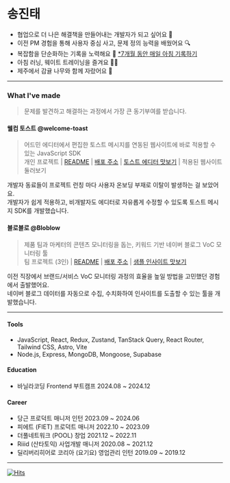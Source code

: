 # 송진태

- 협업으로 더 나은 해결책을 만들어내는 개발자가 되고 싶어요 🤝
- 이전 PM 경험을 통해 사용자 중심 사고, 문제 정의 능력을 배웠어요 🔍
- 복잡함을 단순화하는 기록을 노력해요 📘 [*7개월 동안 매일 아침 기록하기](https://www.as-tao.com/all/review-w48)
- 아침 러닝, 웨이트 트레이닝을 즐겨요 🏃‍♂️
- 제주에서 감귤 나무와 함께 자랐어요 🍊

---

### What I've made
> 문제를 발견하고 해결하는 과정에서 가장 큰 동기부여를 받습니다.

#### 웰컴 토스트 @welcome-toast
> 어드민 에디터에서 편집한 토스트 메시지를 연동된 웹사이트에 바로 적용할 수 있는 JavaScript SDK<br>
> 개인 프로젝트 | [README](https://github.com/welcome-toast/welcome-toast?tab=readme-ov-file#welcome-toast) | [배포 주소](https://welcome-toast.com) | [토스트 에디터 맛보기](https://welcome-toast.com/toast/sample) | 적용된 웹사이트 둘러보기

개발자 동료들이 프로젝트 런칭 마다 사용자 온보딩 부재로 이탈이 발생하는 걸 보았어요. <br/>개발자가 쉽게 적용하고, 비개발자도 에디터로 자유롭게 수정할 수 있도록 토스트 메시지 SDK를 개발했습니다.

#### 블로블로 @Bloblow
> 제품 팀과 마케터의 콘텐츠 모니터링을 돕는, 키워드 기반 네이버 블로그 VoC 모니터링 툴<br>
> 팀 프로젝트 (3인) | [README](https://github.com/Team-Bloblow/Bloblow-Client?tab=readme-ov-file#bloblow) | [배포 주소](https://bloblow.site) | [샘플 인사이트 맛보기](https://bloblow.netlify.app/dashboard/sample)

이전 직장에서 브랜드/서비스 VoC 모니터링 과정의 효율을 높일 방법을 고민했던 경험에서 출발했어요.<br/>네이버 블로그 데이터를 자동으로 수집, 수치화하여 인사이트를 도출할 수 있는 툴을 개발했습니다.

---
#### Tools
- JavaScript, React, Redux, Zustand, TanStack Query, React Router, Tailwind CSS, Astro, Vite
- Node.js, Express, MongoDB, Mongoose, Supabase

#### Education
- 바닐라코딩 Frontend 부트캠프 2024.08 ~ 2024.12

#### Career
- 당근 프로덕트 매니저 인턴 2023.09 ~ 2024.06
- 피에트 (FIET) 프로덕트 매니저 2022.10 ~ 2023.09
- 더풀네트워크 (POOL) 창업 2021.12 ~ 2022.11
- Riiid (산타토익) 사업개발 매니저 2020.08 ~ 2021.12
- 딜리버리히어로 코리아 (요기요) 영업관리 인턴 2019.09 ~ 2019.12

---
[![Hits](https://hits.seeyoufarm.com/api/count/incr/badge.svg?url=https%3A%2F%2Fgithub.com%2Fjin-ttao&count_bg=%23000000&title_bg=%23000000&icon=&icon_color=%23E7E7E7&title=hits&edge_flat=true)](https://hits.seeyoufarm.com)
